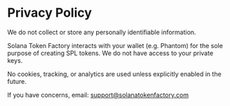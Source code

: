 # Privacy Policy

We do not collect or store any personally identifiable information.

Solana Token Factory interacts with your wallet (e.g. Phantom) for the sole purpose of creating SPL tokens. We do not have access to your private keys.

No cookies, tracking, or analytics are used unless explicitly enabled in the future.

If you have concerns, email: support@solanatokenfactory.com
